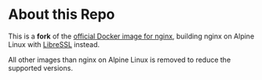 # About this Repo

This is a **fork** of the [official Docker image for nginx](https://registry.hub.docker.com/_/nginx/), building nginx on Alpine Linux with [LibreSSL](http://www.libressl.org) instead.

All other images than nginx on Alpine Linux is removed to reduce the supported versions.
